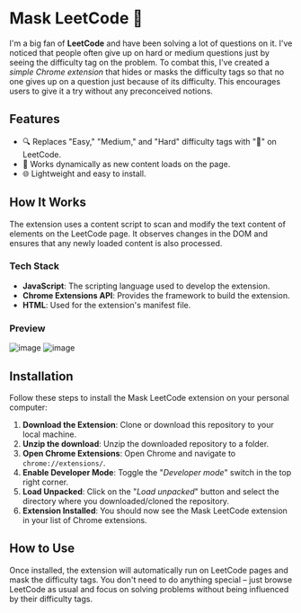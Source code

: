 # Mask LeetCode 🚀

I'm a big fan of **LeetCode** and have been solving a lot of questions on it. I've noticed that people often give up on hard or medium questions just by seeing the difficulty tag on the problem. To combat this, I've created a _simple Chrome extension_ that hides or masks the difficulty tags so that no one gives up on a question just because of its difficulty. This encourages users to give it a try without any preconceived notions.

## Features

- 🔍 Replaces "Easy," "Medium," and "Hard" difficulty tags with "🤔" on LeetCode.
- 🚀 Works dynamically as new content loads on the page.
- 🌐 Lightweight and easy to install.

## How It Works

The extension uses a content script to scan and modify the text content of elements on the LeetCode page. It observes changes in the DOM and ensures that any newly loaded content is also processed.

### Tech Stack

- **JavaScript**: The scripting language used to develop the extension.
- **Chrome Extensions API**: Provides the framework to build the extension.
- **HTML**: Used for the extension's manifest file.

### Preview 
![image](https://github.com/shrudex/mask-leetcode/assets/91502997/c6df72ce-e6bb-43c4-95e8-48ae08245144)
![image](https://github.com/shrudex/mask-leetcode/assets/91502997/e57cbe4a-e3a9-4cc6-aeaa-fb5a6ff6f1e0)


## Installation

Follow these steps to install the Mask LeetCode extension on your personal computer:

1. **Download the Extension**: Clone or download this repository to your local machine.
2. **Unzip the download**: Unzip the downloaded repository to a folder.
3. **Open Chrome Extensions**: Open Chrome and navigate to ```chrome://extensions/```.
4. **Enable Developer Mode**: Toggle the "_Developer mode_" switch in the top right corner.
5. **Load Unpacked**: Click on the "_Load unpacked_" button and select the directory where you downloaded/cloned the repository.
6. **Extension Installed**: You should now see the Mask LeetCode extension in your list of Chrome extensions.

## How to Use
Once installed, the extension will automatically run on LeetCode pages and mask the difficulty tags. You don't need to do anything special – just browse LeetCode as usual and focus on solving problems without being influenced by their difficulty tags.




